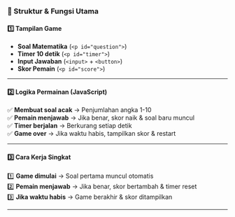 
### **📌 Struktur & Fungsi Utama**  

#### **1️⃣ Tampilan Game**  
- **Soal Matematika** (`<p id="question">`)  
- **Timer 10 detik** (`<p id="timer">`)  
- **Input Jawaban** (`<input>` + `<button>`)  
- **Skor Pemain** (`<p id="score">`)  

---

#### **2️⃣ Logika Permainan (JavaScript)**  
✅ **Membuat soal acak** → Penjumlahan angka 1-10  
✅ **Pemain menjawab** → Jika benar, skor naik & soal baru muncul  
✅ **Timer berjalan** → Berkurang setiap detik  
✅ **Game over** → Jika waktu habis, tampilkan skor & restart  

---

#### **3️⃣ Cara Kerja Singkat**  
1️⃣ **Game dimulai** → Soal pertama muncul otomatis  
2️⃣ **Pemain menjawab** → Jika benar, skor bertambah & timer reset  
3️⃣ **Jika waktu habis** → Game berakhir & skor ditampilkan  

---
